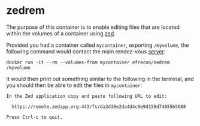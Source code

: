 # zedrem

The purpose of this container is to enable editing files that are located within the volumes of a container using [zed](http://zedapp.org/). 

Provided you had a container called `mycontainer`, exporting `/myvolume`, the following command would contact the main rendez-vous [server](wss://remote.zedapp.org:443):

    docker run -it --rm --volumes-from mycontainer efrecon/zedrem /myvolume
    
It would then print out something similar to the following in the terminal, and you should then be able to edit the files in `mycontainer`:

```
In the Zed application copy and paste following URL to edit:

  https://remote.zedapp.org:443/fs/da2d36e2da4d4c9e9d159d74855b5688

Press Ctrl-c to quit.
```
